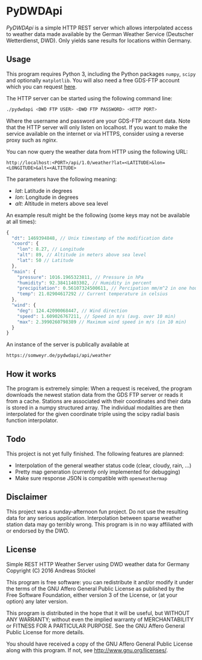 PyDWDApi
========

*PyDWDApi* is a simple HTTP REST server which allows interpolated access to
weather data made available by the German Weather Service (Deutscher
Wetterdienst, DWD). Only yields sane results for locations within Germany.

Usage
-----

This program requires Python 3, including the Python packages `numpy`, `scipy`
and optionally `matplotlib`. You will also need a free GDS-FTP account which you
can request [here](http://www.dwd.de/DE/fachnutzer/dienstleister/grundversorgung/grundversorgung_node.html).

The HTTP server can be started using the following command line:
```bash
./pydwdapi <DWD FTP USER> <DWD FTP PASSWORD> <HTTP PORT>
```
Where the username and password are your GDS-FTP account data. Note that the
HTTP server will only listen on localhost. If you want to make the service
available on the internet or via HTTPS, consider using a reverse proxy such as
*nginx*.

You can now query the weather data from HTTP using the following URL:
```
http://localhost:<PORT>/api/1.0/weather?lat=<LATITUDE>&lon=<LONGITUDE>&alt=<ALTITUDE>
```
The parameters have the following meaning:

* _lat_: Latitude in degrees
* _lon_: Longitude in degrees
* _alt_: Altitude in meters above sea level

An example result might be the following (some keys may not be available at all
times):
```javascript
{
  "dt": 1469394848, // Unix timestamp of the modification date
  "coord": {
    "lon": 8.27, // Longitude
    "alt": 89, // Altitude in meters above sea level
    "lat": 50 // Latitude
  },
  "main": {
    "pressure": 1016.1965323811, // Pressure in hPa
    "humidity": 92.38411403302, // Humidity in percent
    "precipitation": 0.56107324500611, // Percipation mm/m^2 in one hour
    "temp": 21.02904617292 // Current temperature in celsius
  },
  "wind": {
    "deg": 124.42090068447, // Wind direction
    "speed": 1.609026767211, // Speed in m/s (avg. over 10 min)
    "max": 2.3990260798389 // Maximum wind speed in m/s (in 10 min)
  }
}
```

An instance of the server is publically available at

```
https://somweyr.de/pydwdapi/api/weather
```


How it works
------------

The program is extremely simple: When a request is received, the program
downloads the newest station data from the GDS FTP server or reads it from
a cache. Stations are associated with their coordinates and their data is stored
in a numpy structured array. The individual modalities are then interpolated for
the given coordinate triple using the scipy radial basis function interpolator.

Todo
----

This project is not yet fully finished. The following features are planned:

* Interpolation of the general weather status code (clear, cloudy, rain, ...)
* Pretty map generation (currently only implemented for debugging)
* Make sure response JSON is compatible with `openweathermap`


Disclaimer
----------

This project was a sunday-afternoon fun project. Do not use the resulting data
for any serious application. Interpolation between sparse weather station data
may go terribly wrong. This program is in no way affiliated with or endorsed by
the DWD.


License
-------

Simple REST HTTP Weather Server using DWD weather data for Germany
Copyright (C) 2016 Andreas Stöckel

This program is free software: you can redistribute it and/or modify
it under the terms of the GNU Affero General Public License as published by
the Free Software Foundation, either version 3 of the License, or
(at your option) any later version.

This program is distributed in the hope that it will be useful,
but WITHOUT ANY WARRANTY; without even the implied warranty of
MERCHANTABILITY or FITNESS FOR A PARTICULAR PURPOSE.  See the
GNU Affero General Public License for more details.

You should have received a copy of the GNU Affero General Public License
along with this program.  If not, see <http://www.gnu.org/licenses/>.

